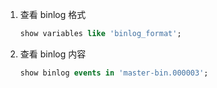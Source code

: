 1. 查看 binlog 格式

   ```sql
   show variables like 'binlog_format';
   ```

2. 查看 binlog 内容

   ```sql
   show binlog events in 'master-bin.000003';
   ```